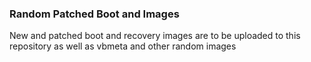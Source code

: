 ### Random Patched Boot and Images
New and patched boot and recovery images are to be uploaded to this repository as well as vbmeta and other random images
